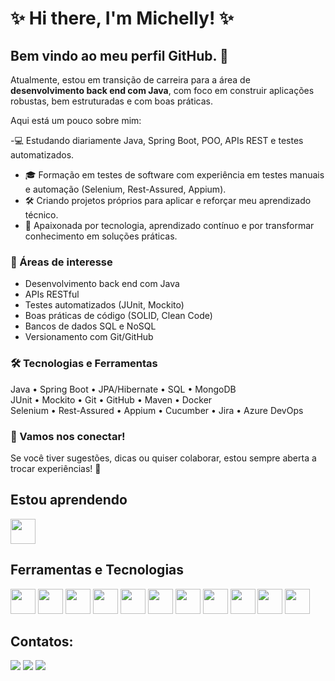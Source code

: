 # ✨ Hi there, I'm Michelly! ✨
## Bem vindo ao meu perfil GitHub. 👋
Atualmente, estou em transição de carreira para a área de **desenvolvimento back end com Java**, com foco em construir aplicações robustas, bem estruturadas e com boas práticas.

Aqui está um pouco sobre mim:

-💻 Estudando diariamente Java, Spring Boot, POO, APIs REST e testes automatizados.
- 🎓 Formação em testes de software com experiência em testes manuais e automação (Selenium, Rest-Assured, Appium).
- 🛠️ Criando projetos próprios para aplicar e reforçar meu aprendizado técnico.
- 🌱 Apaixonada por tecnologia, aprendizado contínuo e por transformar conhecimento em soluções práticas.

### 🧠 Áreas de interesse
- Desenvolvimento back end com Java
- APIs RESTful
- Testes automatizados (JUnit, Mockito)
- Boas práticas de código (SOLID, Clean Code)
- Bancos de dados SQL e NoSQL
- Versionamento com Git/GitHub

### 🛠️ Tecnologias e Ferramentas
Java • Spring Boot • JPA/Hibernate • SQL • MongoDB  
JUnit • Mockito • Git • GitHub • Maven • Docker  
Selenium • Rest-Assured • Appium • Cucumber • Jira • Azure DevOps

### 🤝 Vamos nos conectar!
Se você tiver sugestões, dicas ou quiser colaborar, estou sempre aberta a trocar experiências! 🚀
<!---
MihBorbs/MihBorbs is a ✨ special ✨ repository because its `README.md` (this file) appears on your GitHub profile.
You can click the Preview link to take a look at your changes.
--->

## Estou aprendendo

<img loading="lazy" src="https://cdn.jsdelivr.net/gh/devicons/devicon/icons/java/java-original.svg" width="40" height="40"/> 

## Ferramentas e Tecnologias

<img loading="lazy" src="https://cdn.jsdelivr.net/gh/devicons/devicon/icons/git/git-original.svg" width="40" height="40" /> <img src="https://cdn.jsdelivr.net/gh/devicons/devicon@latest/icons/github/github-original.svg" width="40" height="40" />
<img src="https://cdn.jsdelivr.net/gh/devicons/devicon@latest/icons/eclipse/eclipse-original-wordmark.svg" width="40" height="40"/>
<img src="https://cdn.jsdelivr.net/gh/devicons/devicon@latest/icons/intellij/intellij-original.svg" width="40" height="40"/>
<img src="https://cdn.jsdelivr.net/gh/devicons/devicon@latest/icons/azuredevops/azuredevops-original.svg" width="40" height="40" />
<img src="https://cdn.jsdelivr.net/gh/devicons/devicon@latest/icons/cypressio/cypressio-original.svg" width="40" height="40" />
<img src="https://cdn.jsdelivr.net/gh/devicons/devicon@latest/icons/javascript/javascript-original.svg" width="40" height="40" />
<img src="https://cdn.jsdelivr.net/gh/devicons/devicon@latest/icons/mongodb/mongodb-original.svg" width="40" height="40" />
<img src="https://cdn.jsdelivr.net/gh/devicons/devicon@latest/icons/json/json-original.svg" width="40" height="40" />
<img src="https://cdn.jsdelivr.net/gh/devicons/devicon@latest/icons/junit/junit-original.svg" width="40" height="40" />
<img src="https://cdn.jsdelivr.net/gh/devicons/devicon@latest/icons/jira/jira-original.svg" width="40" height="40" />
                                                        
## Contatos:

<div>
<a href="https://www.linkedin.com/in/michelly-borborema/)" target="_blank"><img loading="lazy" src="https://img.shields.io/badge/-LinkedIn-%230077B5?style=for-the-badge&logo=linkedin&logoColor=white" target="_blank"></a>   
<a href="https://instagram.com/mihborbs/" target="_blank"><img loading="lazy" src="https://img.shields.io/badge/-Instagram-%23E4405F?style=for-the-badge&logo=instagram&logoColor=white" target="_blank"></a>
<a href = "mailto:micaborbo@gmail.com"><img loading="lazy" src="https://img.shields.io/badge/Gmail-D14836?style=for-the-badge&logo=gmail&logoColor=white" target="_blank"></a>
</div>
